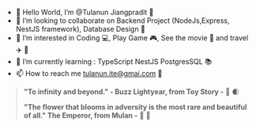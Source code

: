 - 👋 Hello World, I’m @Tulanun Jiangpradit :basketball:
- 💞️ I’m looking to collaborate on Backend Project (NodeJs,Express, NestJS framework), Database Design :space_invader:
- 👀 I’m interested in Coding :computer:, Play Game :video_game:, See the movie :movie_camera: and travel :airplane: :ocean:
- 🌱 I’m currently learning : TypeScript NestJS PostgresSQL :books:
- 📫 How to reach me tulanun.ite@gmai.com :email:

 >**"To infinity and beyond." - Buzz Lightyear, from Toy Story -** :rocket: :waxing_crescent_moon:
 >
 >**"The flower that blooms in adversity is the most rare and beautiful of all." The Emperor, from Mulan -** :maple_leaf: :cherry_blossom:

<!---
tulalearning/tulalearning is a ✨ special ✨ repository because its `README.md` (this file) appears on your GitHub profile.
You can click the Preview link to take a look at your changes.
--->
